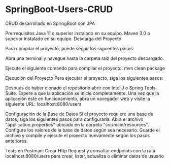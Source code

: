 # SpringBoot-Users-CRUD
CRUD desarrollado en SpringBoot con JPA

Prerrequisitos
Java 11 o superior instalado en su equipo.
Maven 3.0 o superior instalado en su equipo.
Descarga del Proyecto

Para compilar el proyecto, puede seguir los siguientes pasos:

Abra una terminal y navegue hasta la carpeta raíz del proyecto descargado.

Ejecute el siguiente comando para compilar el proyecto: mvn clean package

Ejecución del Proyecto
Para ejecutar el proyecto, siga los siguientes pasos:

Después de haber clonado el repositorio abrir con InteliJ o Spring Tools Suite.
Espere a que la aplicación se inicie completamente.
Una vez que la aplicación esté en funcionamiento, abra un navegador web y visite la siguiente URL: localhost:8080/users

Configuración de la Base de Datos
Si el proyecto requiere una base de datos, siga los siguientes pasos para configurarla:
Abra el archivo "application.properties" ubicado en la carpeta "src/main/resources".
Configure los valores de la base de datos según sea necesario.
Guarde el archivo y compile y ejecute el proyecto nuevamente según los pasos anteriores.

Tests en Postman:
Crear Http Request y consultar endpoints con la ruta localhost:8080/users para crear, listar, actualiza o eliminar datos de usuario
